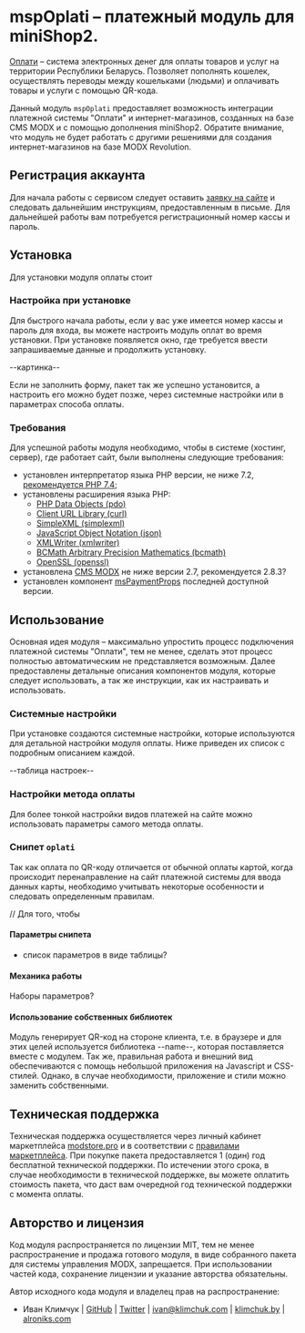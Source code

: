 # mspOplati – платежный модуль для miniShop2.

[Оплати](https://www.o-plati.by/) – система электронных денег для оплаты товаров и услуг на территории Республики Беларусь. Позволяет пополнять кошелек, осуществлять переводы между кошельками (людьми) и оплачивать товары и услуги с помощью QR-кода.

Данный модуль `mspOplati` предоставляет возможность интеграции платежной системы "Оплати" и интернет-магазинов, созданных на базе CMS MODX и с помощью дополнения miniShop2. Обратите внимание, что модуль не будет работать с другими решениями для создания интернет-магазинов на базе MODX Revolution. 

## Регистрация аккаунта

Для начала работы с сервисом следует оставить [заявку на сайте](https://www.o-plati.by/business) и следовать дальнейшим инструкциям, предоставленным в письме. Для дальнейшей работы вам потребуется регистрационный номер кассы и пароль. 

## Установка


Для установки модуля оплаты стоит 

### Настройка при установке

Для быстрого начала работы, если у вас уже имеется номер кассы и пароль для входа, вы можете настроить модуль оплат во время установки. При установке появляется окно, где требуется ввести запрашиваемые данные и продолжить установку.

--картинка--

Если не заполнить форму, пакет так же успешно установится, а настроить его можно будет позже, через системные настройки или в параметрах способа оплаты.

### Требования

Для успешной работы модуля необходимо, чтобы в системе (хостинг, сервер), где работает сайт, были выполнены следующие требования:
- установлен интерпретатор языка PHP версии, не ниже 7.2, [рекомендуется PHP 7.4](https://www.php.net/supported-versions.php);
- установлены расширения языка PHP:
  - [PHP Data Objects (pdo)](https://www.php.net/manual/en/book.pdo.php)
  - [Client URL Library (curl)](https://www.php.net/manual/en/book.curl.php)
  - [SimpleXML (simplexml)](https://www.php.net/manual/en/book.simplexml.php)
  - [JavaScript Object Notation (json)](https://www.php.net/manual/en/book.json.php)
  - [XMLWriter (xmlwriter)](https://www.php.net/manual/en/book.xmlwriter.php)
  - [BCMath Arbitrary Precision Mathematics (bcmath)](https://www.php.net/manual/en/book.bc)
  - [OpenSSL (openssl)](https://www.php.net/manual/en/book.openssl.php)
- установлена [CMS MODX](https://modx.com/download) не ниже версии 2.7, рекомендуется 2.8.3?
- установлен компонент [msPaymentProps](https://modstore.pro/packages/utilities/mspaymentprops) последней доступной версии.

## Использование

Основная идея модуля – максимально упростить процесс подключения платежной системы "Оплати", тем не менее, сделать этот процесс полностью автоматическим не представляется возможным. Далее предоставлены детальные описания компонентов модуля, которые следует использовать, а так же инструкции, как их настраивать и использовать.  

### Системные настройки

При установке создаются системные настройки, которые используются для детальной настройки модуля оплаты. Ниже приведен их список с подробным описанием каждой.

--таблица настроек--

### Настройки метода оплаты

Для более тонкой настройки видов платежей на сайте можно использовать параметры самого метода оплаты. 


### Снипет `oplati`

Так как оплата по QR-коду отличается от обычной оплаты картой, когда происходит перенаправление на сайт платежной системы для ввода данных карты, необходимо учитывать некоторые особенности и следовать определенным правилам. 

// Для того, чтобы

#### Параметры снипета

- список параметров в виде таблицы?

#### Механика работы

Наборы параметров?

#### Использование собственных библиотек

Модуль генерирует QR-код на стороне клиента, т.е. в браузере и для этих целей используется библиотека --name--, которая поставляется вместе с модулем. Так же, правильная работа и внешний вид обеспечиваются с помощь небольшой приложения на Javascript и CSS-стилей. Однако, в случае необходимости, приложение и стили можно заменить собственными.

[comment]: <> (Для того, чтобы в случае обновления компонента, ваши стили и приложение не перезаписывались,)

## Техническая поддержка

Техническая поддержка осуществляется через личный кабинет маркетплейса [modstore.pro](https://modstore.pro/) и в соответствии с [правилами маркетплейса](https://modstore.pro/info/rules). При покупке пакета предоставляется 1 (один) год бесплатной технической поддержки. По истечении этого срока, в случае необходимости в технической поддержке, вы можете оплатить стоимость пакета, что даст вам очередной год технической поддержки с момента оплаты.

## Авторство и лицензия

Код модуля распространяется по лицензии MIT, тем не менее распространение и продажа готового модуля, в виде собранного пакета для системы управления MODX, запрещается. При использовании частей кода, сохранение лицензии и указание авторства обязательны.

Автор исходного кода модуля и владелец прав на распространение:

- Иван Климчук | [GitHub](https://github.com/alroniks) | [Twitter](https://twitter.com/iklimchuk) | [ivan@klimchuk.com](mailto:ivan@klimchuk.com) | [klimchuk.by](https://klimchuk.by/) | [alroniks.com](https://alroniks.com)
